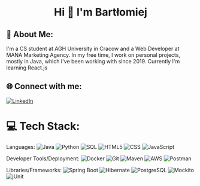 <h1 align="center">Hi 👋 I'm Bartłomiej</h1>

## 💫 About Me:
I'm a CS student at AGH University in Cracow and a Web Developer at MANA Marketing Agency. In my free time, I work on personal projects, mostly in Java, which I've been working with since 2019. Currently I'm learning React.js

## 🌐 Connect with me:
[![LinkedIn](https://img.shields.io/badge/LinkedIn-%230077B5.svg?style=for-the-badge&logo=linkedin&logoColor=white)](https://www.linkedin.com/in/bart%C5%82omiejskowron/)

# 💻 Tech Stack:

Languages:
![Java](https://img.shields.io/badge/java-%23ED8B00.svg?style=for-the-badge&logo=coffeescript&logoColor=white)
![Python](https://img.shields.io/badge/python-%233776AB.svg?style=for-the-badge&logo=python&logoColor=white)
![SQL](https://img.shields.io/badge/sql-%2307405e.svg?style=for-the-badge&logo=postgresql&logoColor=white)
![HTML5](https://img.shields.io/badge/html5-%23E34F26.svg?style=for-the-badge&logo=html5&logoColor=white)
![CSS](https://img.shields.io/badge/css-%231572B6.svg?style=for-the-badge&logo=css&logoColor=white)
![JavaScript](https://img.shields.io/badge/javascript-%23323330.svg?style=for-the-badge&logo=javascript&logoColor=%23F7DF1E)

Developer Tools/Deployment:
![Docker](https://img.shields.io/badge/docker-%230db7ed.svg?style=for-the-badge&logo=docker&logoColor=white)
![Git](https://img.shields.io/badge/git-%23F05033.svg?style=for-the-badge&logo=git&logoColor=white)
![Maven](https://img.shields.io/badge/Maven-C71A36?style=for-the-badge&logo=Apache%20Maven&logoColor=white)
![AWS](https://img.shields.io/badge/AWS-%23232F3E.svg?style=for-the-badge&logo=amazon-aws&logoColor=white)
![Postman](https://img.shields.io/badge/Postman-FF6C37?style=for-the-badge&logo=postman&logoColor=white)

Libraries/Frameworks:
![Spring Boot](https://img.shields.io/badge/Spring_Boot-F2F4F9?style=for-the-badge&logo=spring-boot)
![Hibernate](https://img.shields.io/badge/Hibernate-%25233e474a?style=for-the-badge&logo=Hibernate&logoColor=bcae79&color=3e474a)
![PostgreSQL](https://img.shields.io/badge/PostgreSQL-316192?style=for-the-badge&logo=postgresql&logoColor=white)
![Mockito](https://img.shields.io/badge/Mockito-6DA55F?style=for-the-badge&logo=Mockito&logoColor=white)
![jUnit](https://img.shields.io/badge/jUnit-FF6347?style=for-the-badge&logo=jUnit5&logoColor=white)
